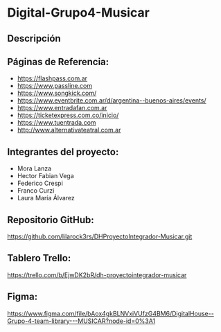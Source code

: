 # Digital-Grupo4-Musicar

## Descripción


## Páginas de Referencia:
- https://flashpass.com.ar
- https://www.passline.com
- https://www.songkick.com/
- https://www.eventbrite.com.ar/d/argentina--buenos-aires/events/
- https://www.entradafan.com.ar
- https://ticketexpress.com.co/inicio/
- https://www.tuentrada.com
- http://www.alternativateatral.com.ar

## Integrantes del proyecto:
- Mora Lanza
- Hector Fabian Vega
- Federico Crespi
- Franco Curzi
- Laura María Álvarez 

## Repositorio GitHub:
https://github.com/lilarock3rs/DHProyectoIntegrador-Musicar.git

## Tablero Trello:
https://trello.com/b/EjwDK2bR/dh-proyectointegrador-musicar

## Figma:
https://www.figma.com/file/bAox4gkBLNVxiVUfzG4BM6/DigitalHouse--Grupo-4-team-library---MUSICAR?node-id=0%3A1
